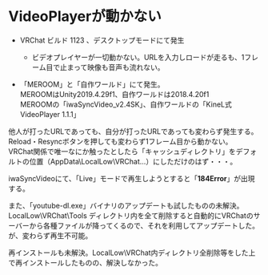 # VideoPlayerが動かない

- VRChat ビルド 1123 、デスクトップモードにて発生
	- ビデオプレイヤーが一切動かない。URLを入力しロードが走るも、1フレーム目で止まって映像も音声も流れない。

- 「MEROOM」と「自作ワールド」にて発生。  
  MEROOMはUnity2019.4.29f1、自作ワールドは2018.4.20f1  
  MEROOMの「iwaSyncVideo\_v2.4SK」、自作ワールドの「KineL式VideoPlayer 1.1.1」

他人が打ったURLであっても、自分が打ったURLであっても変わらず発生する。  
Reload・Resyncボタンを押しても変わらず1フレーム目から動かない。  
VRChat関係で唯一なにか触ったとしたら「キャッシュディレクトリ」をデフォルトの位置（AppData\\LocalLow\\VRChat...）にしただけのはず・・・。  
  
iwaSyncVideoにて、「Live」モードで再生しようとすると「**184Error**」が出現する。  
  
また、「youtube-dl.exe」バイナリのアップデートも試したものの未解決。  
LocalLow\\VRChat\\Tools ディレクトリ内を全て削除すると自動的にVRChatのサーバーから各種ファイルが降ってくるので、それを利用してアップデートした。  
が、変わらず再生不可能。  

再インストールも未解決。LocalLow\\VRChat内ディレクトリ全削除等をした上で再インストールしたものの、解決しなかった。
